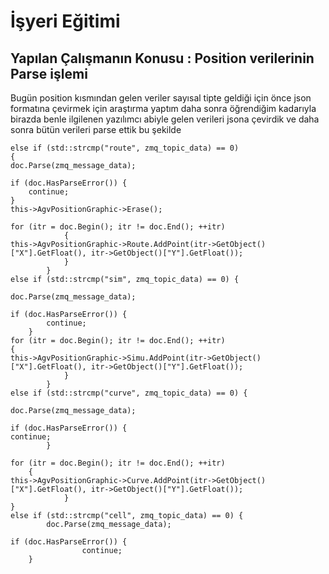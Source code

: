 # İşyeri Eğitimi


## Yapılan Çalışmanın Konusu : Position verilerinin Parse işlemi 

Bugün position kısmından gelen veriler sayısal tipte geldiği için önce json formatına çevirmek için araştırma yaptım daha sonra öğrendiğim kadarıyla birazda benle ilgilenen yazılımcı abiyle gelen verileri jsona çevirdik ve daha sonra bütün verileri parse ettik 
bu şekilde

	else if (std::strcmp("route", zmq_topic_data) == 0)
	{
	doc.Parse(zmq_message_data);

	if (doc.HasParseError()) {
		continue;
	}
	this->AgvPositionGraphic->Erase();

	for (itr = doc.Begin(); itr != doc.End(); ++itr)
				{
   	this->AgvPositionGraphic->Route.AddPoint(itr->GetObject()["X"].GetFloat(), itr->GetObject()["Y"].GetFloat());
				}
			}
	else if (std::strcmp("sim", zmq_topic_data) == 0) {

	doc.Parse(zmq_message_data);

	if (doc.HasParseError()) {
			continue;
		}
	for (itr = doc.Begin(); itr != doc.End(); ++itr)
	{
    this->AgvPositionGraphic->Simu.AddPoint(itr->GetObject()["X"].GetFloat(), itr->GetObject()["Y"].GetFloat());
				}
			}
	else if (std::strcmp("curve", zmq_topic_data) == 0) {

	doc.Parse(zmq_message_data);

	if (doc.HasParseError()) {
	continue;
			}

	for (itr = doc.Begin(); itr != doc.End(); ++itr)
		{
	this->AgvPositionGraphic->Curve.AddPoint(itr->GetObject()["X"].GetFloat(), itr->GetObject()["Y"].GetFloat());
				}
	}
	else if (std::strcmp("cell", zmq_topic_data) == 0) {
			doc.Parse(zmq_message_data);

	if (doc.HasParseError()) {
					continue;
		}









 














 	







 






